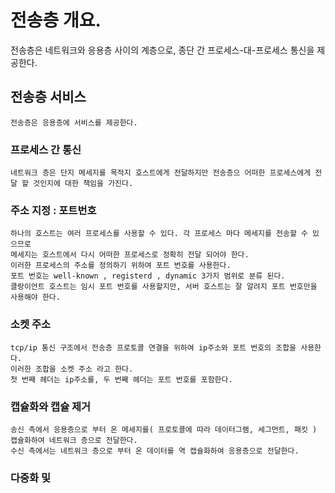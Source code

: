 # 전송층 개요.

전송층은 네트워크와 응용층 사이의 계층으로, 종단 간 프로세스-대-프로세스 통신을 제공한다.

## 전송층 서비스

    전송층은 응용층에 서비스를 제공한다.

### 프로세스 간 통신

    네트워크 층은 단지 메세지를 목적지 호스트에게 전달하지만 전송층으 어떠한 프로세스에게 전달 할 것인지에 대한 책임을 가진다.

### 주소 지정 : 포트번호

    하나의 호스트는 여러 프로세스를 사용할 수 있다. 각 프로세스 마다 메세지를 전송할 수 있으므로
    메세지는 호스트에서 다시 어떠한 프로세스로 정확히 전달 되어야 한다.
    이러한 프로세스의 주소를 정의하기 위하여 포트 번호를 사용한다. 
    포트 번호는 well-known , registerd , dynamic 3가지 범위로 분류 된다.
    클랑이언트 호스트는 임시 포트 번호를 사용할지만, 서버 호스트는 잘 알려지 포트 번호만을 사용해야 한다.

### 소켓 주소

    tcp/ip 통신 구조에서 전송층 프로토콜 연결을 위하여 ip주소와 포트 번호의 조합을 사용한다. 
    이러한 조합을 소켓 주소 라고 한다.
    첫 번째 헤더는 ip주소를, 두 번째 헤더는 포트 번호를 포함한다.


### 캡슐화와 캡슐 제거

    송신 측에서 응용층으로 부터 온 메세지를( 프로토콜에 따라 데이터그램, 세그먼트, 패킷 ) 캡슐화하여 네트워크 층으로 전달한다. 
    수신 측에서는 네트워크 층으로 부터 온 데이터를 역 캡슐화하여 응용층으로 전달한다.

### 다중화 및 

